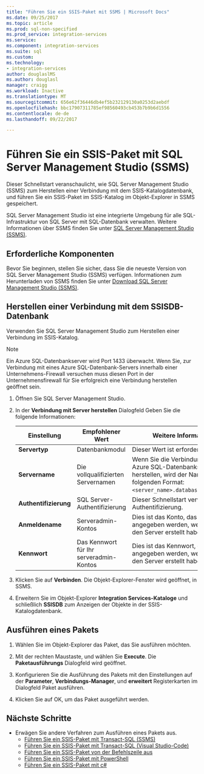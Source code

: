 ```yaml
---
title: "Führen Sie ein SSIS-Paket mit SSMS | Microsoft Docs"
ms.date: 09/25/2017
ms.topic: article
ms.prod: sql-non-specified
ms.prod_service: integration-services
ms.service: 
ms.component: integration-services
ms.suite: sql
ms.custom: 
ms.technology:
- integration-services
author: douglaslMS
ms.author: douglasl
manager: craigg
ms.workload: Inactive
ms.translationtype: MT
ms.sourcegitcommit: 656e62f36446db4ef5b232129130a0253d2aebdf
ms.openlocfilehash: bbc17907311785ef98560493cb453b7b9b6d1556
ms.contentlocale: de-de
ms.lasthandoff: 09/22/2017

---
```

# <a name="run-an-ssis-package-with-sql-server-management-studio-ssms"></a>Führen Sie ein SSIS-Paket mit SQL Server Management Studio (SSMS)
Dieser Schnellstart veranschaulicht, wie SQL Server Management Studio (SSMS) zum Herstellen einer Verbindung mit dem SSIS-Katalogdatenbank, und führen Sie ein SSIS-Paket im SSIS-Katalog im Objekt-Explorer in SSMS gespeichert.

SQL Server Management Studio ist eine integrierte Umgebung für alle SQL-Infrastruktur von SQL Server mit SQL-Datenbank verwalten. Weitere Informationen über SSMS finden Sie unter [SQL Server Management Studio (SSMS)](../ssms/sql-server-management-studio-ssms.md).

## <a name="prerequisites"></a>Erforderliche Komponenten

Bevor Sie beginnen, stellen Sie sicher, dass Sie die neueste Version von SQL Server Management Studio (SSMS) verfügen. Informationen zum Herunterladen von SSMS finden Sie unter [Download SQL Server Management Studio (SSMS)](https://docs.microsoft.com/sql/ssms/download-sql-server-management-studio-ssms).

## <a name="connect-to-the-ssisdb-database"></a>Herstellen einer Verbindung mit dem SSISDB-Datenbank

Verwenden Sie SQL Server Management Studio zum Herstellen einer Verbindung im SSIS-Katalog. 

> [!NOTE]
> Ein Azure SQL-Datenbankserver wird Port 1433 überwacht. Wenn Sie, zur Verbindung mit eines Azure SQL-Datenbank-Servers innerhalb einer Unternehmens-Firewall versuchen muss diesen Port in der Unternehmensfirewall für Sie erfolgreich eine Verbindung herstellen geöffnet sein.

1. Öffnen Sie SQL Server Management Studio.

2. In der **Verbindung mit Server herstellen** Dialogfeld Geben Sie die folgende Informationen:

   | Einstellung       | Empfohlener Wert | Weitere Informationen | 
   | ------------ | ------------------ | ------------------------------------------------- | 
   | **Servertyp** | Datenbankmodul | Dieser Wert ist erforderlich. |
   | **Servername** | Die vollqualifizierten Servernamen | Wenn Sie die Verbindung mit einem Azure SQL-Datenbankserver herstellen, wird der Name im folgenden Format: `<server_name>.database.windows.net`. |
   | **Authentifizierung** | SQL Server-Authentifizierung | Dieser Schnellstart verwendet SQL-Authentifizierung. |
   | **Anmeldename** | Serveradmin-Kontos | Dies ist das Konto, das Sie angegeben werden, wenn Sie auf den Server erstellt haben. |
   | **Kennwort** | Das Kennwort für Ihr serveradmin-Kontos | Dies ist das Kennwort, das Sie angegeben werden, wenn Sie auf den Server erstellt haben. |

3. Klicken Sie auf **Verbinden**. Die Objekt-Explorer-Fenster wird geöffnet, in SSMS. 

4. Erweitern Sie im Objekt-Explorer **Integration Services-Kataloge** und schließlich **SSISDB** zum Anzeigen der Objekte in der SSIS-Katalogdatenbank.

## <a name="run-a-package"></a>Ausführen eines Pakets

1. Wählen Sie im Objekt-Explorer das Paket, das Sie ausführen möchten.

2. Mit der rechten Maustaste, und wählen Sie **Execute**. Die **Paketausführungs** Dialogfeld wird geöffnet.

3.  Konfigurieren Sie die Ausführung des Pakets mit den Einstellungen auf der **Parameter**, **Verbindungs-Manager**, und **erweitert** Registerkarten im Dialogfeld Paket ausführen.

4.  Klicken Sie auf OK, um das Paket ausgeführt werden.

## <a name="next-steps"></a>Nächste Schritte
- Erwägen Sie andere Verfahren zum Ausführen eines Pakets aus.
    - [Führen Sie ein SSIS-Paket mit Transact-SQL (SSMS)](./ssis-quickstart-run-tsql-ssms.md)
    - [Führen Sie ein SSIS-Paket mit Transact-SQL (Visual Studio-Code)](ssis-quickstart-run-tsql-vscode.md)
    - [Führen Sie ein SSIS-Paket von der Befehlszeile aus](./ssis-quickstart-run-cmdline.md)
    - [Führen Sie ein SSIS-Paket mit PowerShell](ssis-quickstart-run-powershell.md)
    - [Führen Sie ein SSIS-Paket mit c#](./ssis-quickstart-run-dotnet.md) 

